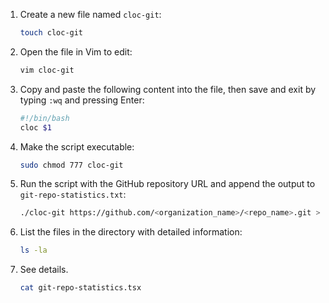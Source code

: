 1. Create a new file named `cloc-git`:
    ```bash
    touch cloc-git
    ```

2. Open the file in Vim to edit:
    ```bash
    vim cloc-git
    ```

3. Copy and paste the following content into the file, then save and exit by typing `:wq` and pressing Enter:
    ```bash
    #!/bin/bash
    cloc $1
    ```

4. Make the script executable:
    ```bash
    sudo chmod 777 cloc-git
    ```

5. Run the script with the GitHub repository URL and append the output to `git-repo-statistics.txt`:
    ```bash
    ./cloc-git https://github.com/<organization_name>/<repo_name>.git >> git-repo-statistics.txt
    ```

6. List the files in the directory with detailed information:
    ```bash
    ls -la
    ```

7. See details.
    ```bash
    cat git-repo-statistics.tsx
    ```
